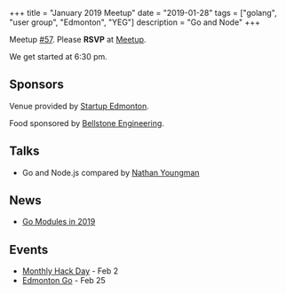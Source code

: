 +++
title = "January 2019 Meetup"
date = "2019-01-28"
tags = ["golang", "user group", "Edmonton", "YEG"]
description = "Go and Node"
+++

Meetup [#57](https://github.com/edmontongo/presentations/issues/95). Please **RSVP** at [Meetup](https://www.meetup.com/startupedmonton/events/bclwwpyzcblc/).

We get started at 6:30 pm.

## Sponsors

Venue provided by [Startup Edmonton](https://www.startupedmonton.com/).

Food sponsored by [Bellstone Engineering](https://bellstone.ca/). 

## Talks

* Go and Node.js compared by [Nathan Youngman](https://github.com/nathany)

## News

* [Go Modules in 2019](https://blog.golang.org/modules2019)

## Events

* [Monthly Hack Day](https://www.meetup.com/startupedmonton/events/hmnfpqyzdbdb/) - Feb 2
* [Edmonton Go](https://www.meetup.com/startupedmonton/events/bclwwpyzdbhc/) - Feb 25

